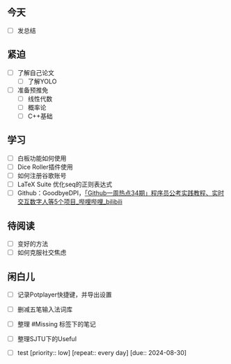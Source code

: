 ## 今天
- [ ] 发总结

## 紧迫
- [ ] 了解自己论文
	- [ ] 了解YOLO
- [ ] 准备预推免
	- [ ] 线性代数
	- [ ] 概率论
	- [ ] C++基础

## 学习
- [ ] 白板功能如何使用
- [ ] Dice Roller插件使用
- [ ] 如何注册谷歌账号
- [ ] LaTeX Suite 优化seq的正则表达式
- [ ] Github：GoodbyeDPI，[「Github一周热点34期」程序员公考实践教程、实时交互数字人等5个项目_哔哩哔哩_bilibili](https://www.bilibili.com/video/BV1By411i7QJ/?spm_id_from=333.1007.top_right_bar_window_dynamic.content.click&vd_source=cabaf414e176815e14e046e0f92c8e0a)

## 待阅读
- [ ] 变好的方法
- [ ] 如何克服社交焦虑

## 闲白儿
- [ ] 记录Potplayer快捷键，并导出设置
- [ ] 删减五笔输入法词库
- [ ] 整理 #Missing 标签下的笔记
- [ ] 整理SJTU下的Useful

- [ ] test [priority:: low] [repeat:: every day] [due:: 2024-08-30]
